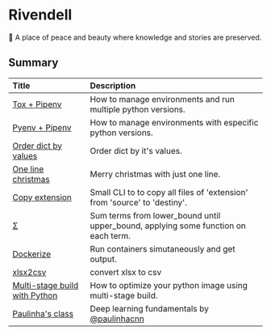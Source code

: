 # Rivendell
:seedling: A place of peace and beauty where knowledge and stories are preserved.

## Summary

|Title|Description|
|:----|:----------|
|[Tox + Pipenv](toxpipenv/)| How to manage environments and run multiple python versions.|
|[Pyenv + Pipenv](pyenvpipenv/)| How to manage environments with especific python versions.|
|[Order dict by values](orderdictbyvalue/)| Order dict by it's values.|
|[One line christmas](onelinechristmas/)| Merry christmas with just one line.|
|[Copy extension](copyextension/)| Small CLI to to copy all files of 'extension' from 'source' to 'destiny'.|
|[Σ](summation/)| Sum terms from lower_bound until upper_bound, applying some function on each term.|
|[Dockerize](dockerize/)| Run containers simutaneously and get output.|
|[xlsx2csv](xlsx2csv/)| convert xlsx to csv |
|[Multi-stage build with Python](multistagepython/)|How to optimize your python image using multi-stage build. |
|[Paulinha's class](paulinhaclass/)| Deep learning fundamentals by [@paulinhacnn](http://github.com/paulinhacnn) |
